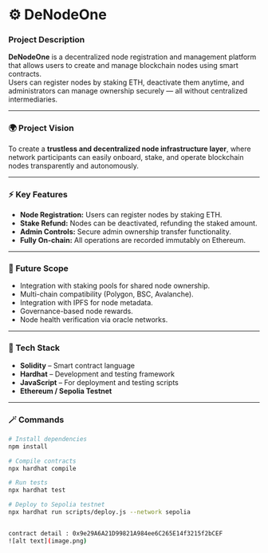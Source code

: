 # ⚙️ DeNodeOne

### Project Description
**DeNodeOne** is a decentralized node registration and management platform that allows users to create and manage blockchain nodes using smart contracts.  
Users can register nodes by staking ETH, deactivate them anytime, and administrators can manage ownership securely — all without centralized intermediaries.

---

### 🌍 Project Vision
To create a **trustless and decentralized node infrastructure layer**, where network participants can easily onboard, stake, and operate blockchain nodes transparently and autonomously.

---

### ⚡ Key Features
- **Node Registration:** Users can register nodes by staking ETH.  
- **Stake Refund:** Nodes can be deactivated, refunding the staked amount.  
- **Admin Controls:** Secure admin ownership transfer functionality.  
- **Fully On-chain:** All operations are recorded immutably on Ethereum.

---

### 🚀 Future Scope
- Integration with staking pools for shared node ownership.  
- Multi-chain compatibility (Polygon, BSC, Avalanche).  
- Integration with IPFS for node metadata.  
- Governance-based node rewards.  
- Node health verification via oracle networks.

---

### 🧰 Tech Stack
- **Solidity** – Smart contract language  
- **Hardhat** – Development and testing framework  
- **JavaScript** – For deployment and testing scripts  
- **Ethereum / Sepolia Testnet**

---

### 🪄 Commands

```bash
# Install dependencies
npm install

# Compile contracts
npx hardhat compile

# Run tests
npx hardhat test

# Deploy to Sepolia testnet
npx hardhat run scripts/deploy.js --network sepolia


contract detail : 0x9e29A6A21D99821A984ee6C265E14f3215f2bCEF
![alt text](image.png)